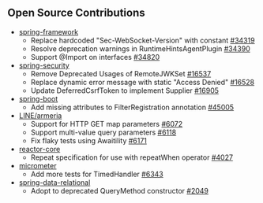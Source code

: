## Open Source Contributions

- [spring-framework](https://github.com/spring-projects/spring-framework)
  - Replace hardcoded "Sec-WebSocket-Version" with constant [#34319](https://github.com/spring-projects/spring-framework/pull/34319)
  - Resolve deprecation warnings in RuntimeHintsAgentPlugin [#34390](https://github.com/spring-projects/spring-framework/pull/34390)
  - Support @Import on interfaces [#34820](https://github.com/spring-projects/spring-framework/pull/34820)
- [spring-security](https://github.com/spring-projects/spring-security)
  - Remove Deprecated Usages of RemoteJWKSet [#16537](https://github.com/spring-projects/spring-security/pull/16537)
  - Replace dynamic error message with static "Access Denied" [#16528](https://github.com/spring-projects/spring-security/pull/16528)
  - Update DeferredCsrfToken to implement Supplier [#16905](https://github.com/spring-projects/spring-security/pull/16905)
- [spring-boot](https://github.com/spring-projects/spring-boot)
  - Add missing attributes to FilterRegistration annotation [#45005](https://github.com/spring-projects/spring-boot/pull/45005)
- [LINE/armeria](https://github.com/line/armeria)
  - Support for HTTP GET map parameters [#6072](https://github.com/line/armeria/pull/6072)
  - Support multi-value query parameters [#6118](https://github.com/line/armeria/pull/6118)
  - Fix flaky tests using Awaitility [#6171](https://github.com/line/armeria/pull/6171)
- [reactor-core](https://github.com/reactor/reactor-core)
  - Repeat specification for use with repeatWhen operator [#4027](https://github.com/reactor/reactor-core/pull/4027)
- [micrometer](https://github.com/micrometer-metrics/micrometer)
  - Add more tests for TimedHandler [#6343](https://github.com/micrometer-metrics/micrometer/pull/6343)
- [spring-data-relational](https://github.com/spring-projects/spring-data-relational)
  - Adopt to deprecated QueryMethod constructor [#2049](https://github.com/spring-projects/spring-data-relational/pull/2049)

 
<!--
**kwondh5217/kwondh5217** is a ✨ _special_ ✨ repository because its `README.md` (this file) appears on your GitHub profile.

Here are some ideas to get you started:

- 🔭 I’m currently working on ...
- 🌱 I’m currently learning ...
- 👯 I’m looking to collaborate on ...
- 🤔 I’m looking for help with ...
- 💬 Ask me about ...
- 📫 How to reach me: ...
- 😄 Pronouns: ...
- ⚡ Fun fact: ...
-->
